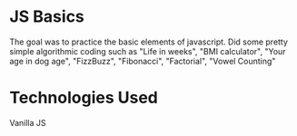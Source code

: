 # JS Basics

The goal was to practice the basic elements of javascript. Did some pretty simple algorithmic coding such as "Life in weeks", "BMI calculator", "Your age in dog age", "FizzBuzz", "Fibonacci", "Factorial", "Vowel Counting"

# Technologies Used

Vanilla JS

